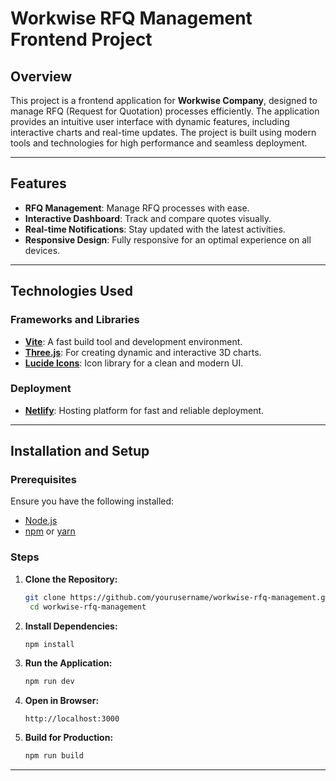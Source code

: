# Workwise RFQ Management Frontend Project

## Overview
This project is a frontend application for **Workwise Company**, designed to manage RFQ (Request for Quotation) processes efficiently. The application provides an intuitive user interface with dynamic features, including interactive charts and real-time updates. The project is built using modern tools and technologies for high performance and seamless deployment.

---

## Features
- **RFQ Management**: Manage RFQ processes with ease.
- **Interactive Dashboard**: Track and compare quotes visually.
- **Real-time Notifications**: Stay updated with the latest activities.
- **Responsive Design**: Fully responsive for an optimal experience on all devices.

---

## Technologies Used
### Frameworks and Libraries
- **[Vite](https://vitejs.dev/)**: A fast build tool and development environment.
- **[Three.js](https://threejs.org/)**: For creating dynamic and interactive 3D charts.
- **[Lucide Icons](https://lucide.dev/)**: Icon library for a clean and modern UI.

### Deployment
- **[Netlify](https://app.netlify.com/)**: Hosting platform for fast and reliable deployment.

---

## Installation and Setup
### Prerequisites
Ensure you have the following installed:
- [Node.js](https://nodejs.org/)
- [npm](https://www.npmjs.com/) or [yarn](https://yarnpkg.com/)

### Steps
1. **Clone the Repository:**
   ```bash
   git clone https://github.com/yourusername/workwise-rfq-management.git
    cd workwise-rfq-management
    ```
2. **Install Dependencies:**
    ```bash
    npm install
    ```
3. **Run the Application:**
    ```bash
    npm run dev
    ```
4. **Open in Browser:**
    ```
    http://localhost:3000
    ```
5. **Build for Production:**
    ```bash
    npm run build
    ```
---
